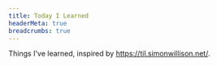 ```yaml
---
title: Today I Learned
headerMeta: true
breadcrumbs: true
---
```


Things I've learned, inspired by <https://til.simonwillison.net/>.
